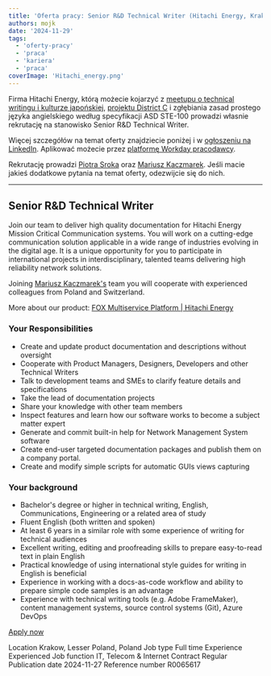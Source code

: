```yaml
---
title: 'Oferta pracy: Senior R&D Technical Writer (Hitachi Energy, Kraków)'
authors: mojk
date: '2024-11-29'
tags:
  - 'oferty-pracy'
  - 'praca'
  - 'kariera'
  - 'praca'
coverImage: 'Hitachi_energy.png'
---
```


Firma Hitachi Energy, którą możecie kojarzyć z
[meetupu o technical writingu i kulturze japońskiej](https://techwriter.pl/relacja-z-meetupu-hitachi-karate/),
[projektu District C](https://techwriter.pl/district-c-collaboration) i
zgłębiania zasad prostego języka angielskiego według specyfikacji ASD STE-100
prowadzi własnie rekrutację na stanowisko Senior R&D Technical Writer.

<!--truncate-->

Więcej szczegółów na temat oferty znajdziecie poniżej i w
[ogłoszeniu na LinkedIn](https://www.linkedin.com/jobs/view/4084134730/).
Aplikować możecie przez
[platformę Workday pracodawcy](https://hitachi.wd1.myworkdayjobs.com/hitachi/job/Krakow-Lesser-Poland-Poland/Senior-R-D-Technical-Writer_R0065617/apply?source=hitachienergy&ref=).

Rekrutację prowadzi
[Piotra Sroka](https://www.linkedin.com/in/piotrsrokatechwriter/) oraz
[Mariusz Kaczmarek](https://www.linkedin.com/in/mariuszkaczmarek-pl/). Jeśli
macie jakieś dodatkowe pytania na temat oferty, odezwijcie się do nich.

---

## Senior R&D Technical Writer

Join our team to deliver high quality documentation for Hitachi Energy Mission
Critical Communication systems. You will work on a cutting-edge communication
solution applicable in a wide range of industries evolving in the digital age.
It is a unique opportunity for you to participate in international projects in
interdisciplinary, talented teams delivering high reliability network solutions.

Joining [Mariusz Kaczmarek's](https://www.linkedin.com/in/mariuszkaczmarek-pl/)
team you will cooperate with experienced colleagues from Poland and Switzerland.

More about our product:
[FOX Multiservice Platform | Hitachi Energy](<(https://www.hitachienergy.com/products-and-solutions/communication-networks/wired-networks/fox-multiservice-platform)>)

### Your Responsibilities

- Create and update product documentation and descriptions without oversight
- Cooperate with Product Managers, Designers, Developers and other Technical
  Writers
- Talk to development teams and SMEs to clarify feature details and
  specifications
- Take the lead of documentation projects
- Share your knowledge with other team members
- Inspect features and learn how our software works to become a subject matter
  expert
- Generate and commit built-in help for Network Management System software
- Create end-user targeted documentation packages and publish them on a company
  portal.
- Create and modify simple scripts for automatic GUIs views capturing

### Your background

- Bachelor's degree or higher in technical writing, English, Communications,
  Engineering or a related area of study
- Fluent English (both written and spoken)
- At least 6 years in a similar role with some experience of writing for
  technical audiences
- Excellent writing, editing and proofreading skills to prepare easy-to-read
  text in plain English
- Practical knowledge of using international style guides for writing in English
  is beneficial
- Experience in working with a docs-as-code workflow and ability to prepare
  simple code samples is an advantage
- Experience with technical writing tools (e.g. Adobe FrameMaker), content
  management systems, source control systems (Git), Azure DevOps

[Apply now](https://hitachi.wd1.myworkdayjobs.com/hitachi/job/Krakow-Lesser-Poland-Poland/Senior-R-D-Technical-Writer_R0065617/apply?source=hitachienergy&ref=)

Location Krakow, Lesser Poland, Poland Job type Full time Experience Experienced
Job function IT, Telecom & Internet Contract Regular Publication date 2024-11-27
Reference number R0065617
